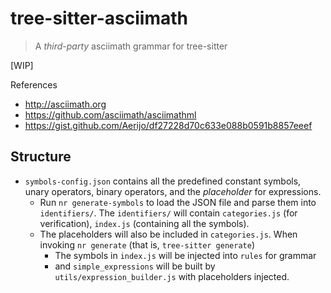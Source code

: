 # tree-sitter-asciimath

> A *third-party* asciimath grammar for tree-sitter

[WIP]

References

- http://asciimath.org
- https://github.com/asciimath/asciimathml
- https://gist.github.com/Aerijo/df27228d70c633e088b0591b8857eeef

## Structure

- `symbols-config.json` contains all the predefined constant symbols, unary operators, binary operators, and the *placeholder* for expressions.
    - Run `nr generate-symbols` to load the JSON file and parse them into `identifiers/`. The `identifiers/` will contain `categories.js` (for verification), `index.js` (containing all the symbols).
    - The placeholders will also be included in `categories.js`. When invoking `nr generate` (that is, `tree-sitter generate`)
        - The symbols in `index.js` will be injected into `rules` for grammar
        - and `simple_expressions` will be built by `utils/expression_builder.js` with placeholders injected.
